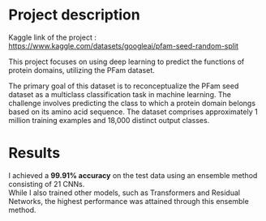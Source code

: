 # Project description
Kaggle link of the project : https://www.kaggle.com/datasets/googleai/pfam-seed-random-split

This project focuses on using deep learning to predict the functions of protein domains, utilizing the PFam dataset.

The primary goal of this dataset is to reconceptualize the PFam seed dataset as a multiclass classification task in machine learning. The challenge involves predicting the class to which a protein domain belongs based on its amino acid sequence. The dataset comprises approximately 1 million training examples and 18,000 distinct output classes.

# Results
I achieved a **99.91% accuracy** on the test data using an ensemble method consisting of 21 CNNs.  
While I also trained other models, such as Transformers and Residual Networks, the highest performance was attained through this ensemble method.
